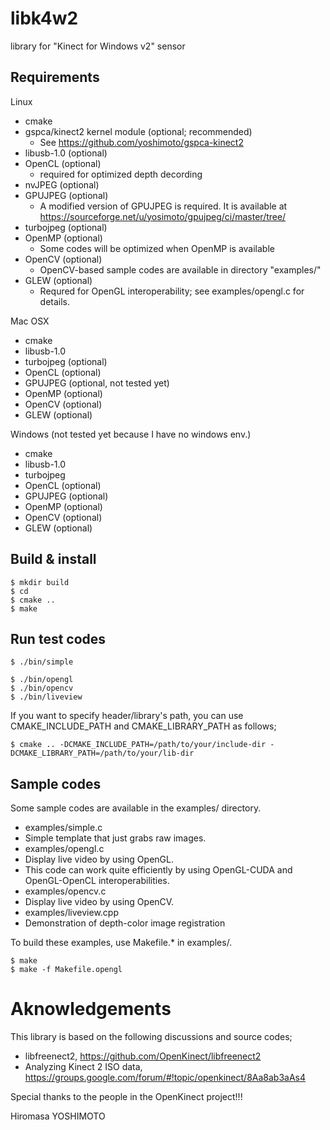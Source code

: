 # libk4w2
library for "Kinect for Windows v2" sensor

## Requirements

Linux
 - cmake
 - gspca/kinect2 kernel module (optional; recommended) 
   - See https://github.com/yoshimoto/gspca-kinect2
 - libusb-1.0 (optional)
 - OpenCL (optional)
   - required for optimized depth decording
 - nvJPEG (optional)
 - GPUJPEG (optional)
   - A modified version of GPUJPEG is required. 
   It is available at https://sourceforge.net/u/yosimoto/gpujpeg/ci/master/tree/
 - turbojpeg (optional)
 - OpenMP (optional)
   - Some codes will be optimized when OpenMP is available
 - OpenCV (optional)
   - OpenCV-based sample codes are available in directory "examples/"
 - GLEW (optional)
   - Requred for OpenGL interoperability; see examples/opengl.c for details.

Mac OSX
 - cmake
 - libusb-1.0 
 - turbojpeg (optional)
 - OpenCL (optional)
 - GPUJPEG (optional, not tested yet)
 - OpenMP (optional)
 - OpenCV (optional)
 - GLEW (optional)

Windows (not tested yet because I have no windows env.)
 - cmake
 - libusb-1.0
 - turbojpeg
 - OpenCL (optional)
 - GPUJPEG (optional)
 - OpenMP (optional)
 - OpenCV (optional)
 - GLEW (optional)

## Build & install

```
$ mkdir build
$ cd
$ cmake ..
$ make
```

## Run test codes

```
$ ./bin/simple
```

```
$ ./bin/opengl
$ ./bin/opencv
$ ./bin/liveview
```


If you want to specify header/library's path, you can use CMAKE_INCLUDE_PATH and CMAKE_LIBRARY_PATH as follows;
```
$ cmake .. -DCMAKE_INCLUDE_PATH=/path/to/your/include-dir -DCMAKE_LIBRARY_PATH=/path/to/your/lib-dir
```
## Sample codes

Some sample codes are available in the examples/ directory.
- examples/simple.c
 - Simple template that just grabs raw images.
- examples/opengl.c
 - Display live video by using OpenGL.
 - This code can work quite efficiently by using OpenGL-CUDA and OpenGL-OpenCL interoperabilities.
- examples/opencv.c
 - Display live video by using OpenCV.
- examples/liveview.cpp
 - Demonstration of depth-color image registration

To build these examples, use Makefile.* in examples/.
```
$ make
$ make -f Makefile.opengl
```

# Aknowledgements
This library is based on the following discussions and source codes;
- libfreenect2, https://github.com/OpenKinect/libfreenect2
- Analyzing Kinect 2 ISO data, https://groups.google.com/forum/#!topic/openkinect/8Aa8ab3aAs4

Special thanks to the people in the OpenKinect project!!!

Hiromasa YOSHIMOTO
